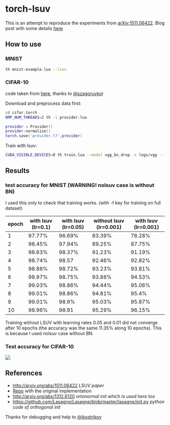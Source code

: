 # torch-lsuv

This is an attempt to reproduce the experiments from [arXiv:1511.06422](http://arxiv.org/abs/1511.06422). Blog post with some details [here](https://github.com/yobibyte/yobiblog/blob/master/posts/all-you-need-is-a-good-init.md)

## How to use

### MNIST

```bash
th mnist-example.lua --lsuv
```

### CIFAR-10
code taken from [here](https://github.com/szagoruyko/cifar.torch), thanks to [@szagoruyko](https://github.com/szagoruyko))

Download and preprocess data first:

```bash
cd cifar.torch
OMP_NUM_THREADS=2 th -i provider.lua
```
```lua
provider = Provider()
provider:normalize()
torch.save('provider.t7',provider)
```

Train with lsuv:

```bash
CUDA_VISIBLE_DEVICES=0 th train.lua --model vgg_bn_drop -s logs/vgg --lsuv
```

## Results

### test accuracy for MNIST (WARNING! nolsuv case is without BN)
I used this only to check that training works.
(with -f key for training on full dataset)

epoch |with lsuv (lr=0.1)| with lsuv (lr=0.05) | without lsuv (lr=0.001) | with lsuv (lr=0.001)
------------ | ------------ | ------------- | ------------- | -------------
1|97.77%|96.69%|83.39%|78.28%
2| 98.45%| 97.94%|89.25%|87.75%
3| 98.63%|98.37%|91.23%|91.19%
4| 98.74%|98.57|92.46%|92.82%
5| 98.88%|98.72%|93.23%|93.81%
6| 98.97%|98.75%| 93.88%|94.53%
7| 99.03%|98.86%| 94.44%|95.06%
8| 99.01%|98.86%|94.81%|95.4%
9| 99.01%|98.9%|95.03%|95.87%
10|98.96%|98.91|95.29%|96.15%

Training without LSUV with learning rates 0.05 and 0.01 did not converge after 10 epochs (the accuracy was the same 11.35% along 10 epochs). This is because I used nolsuv case without BN.

### Test accuracy for CIFAR-10

<img class='center' src="https://github.com/yobibyte/torch-lsuv/blob/master/pic/cifar_test_cost.png"/>


## References
* http://arxiv.org/abs/1511.06422 *LSUV paper*
* [Repo](https://github.com/ducha-aiki/LSUVinit) with the original implementation
* http://arxiv.org/abs/1312.6120 *ortonormal init which is used here too*
* https://github.com/Lasagne/Lasagne/blob/master/lasagne/init.py *python code of orthogonal init*

Thanks for debugging and help to [@ikostrikov](https://github.com/ikostrikov)

